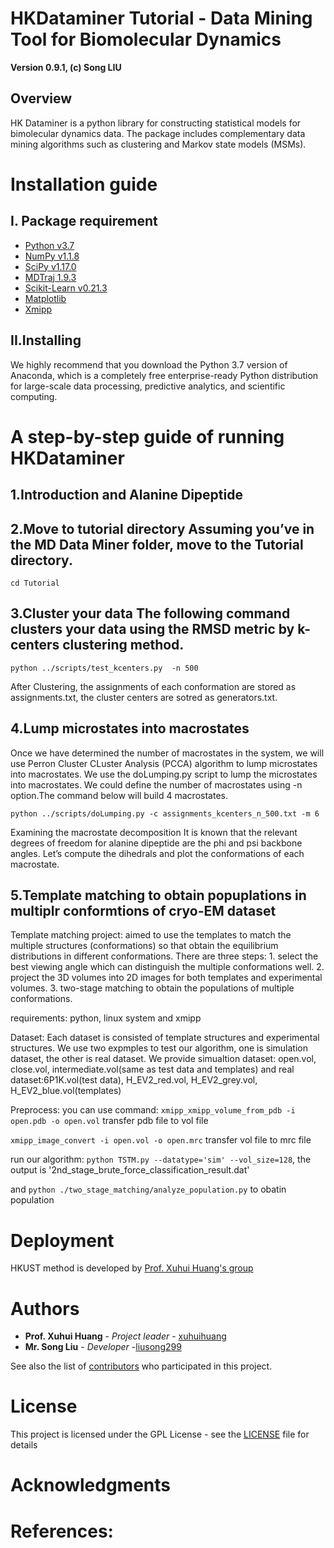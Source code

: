 # HKDataminer Tutorial - Data Mining Tool for Biomolecular Dynamics
**Version 0.9.1, (c) Song LIU**
## Overview
HK Dataminer is a python library for constructing statistical models for bimolecular dynamics data. The package includes complementary data mining algorithms such as clustering and Markov state models (MSMs).

# Installation guide
## I. Package requirement
* [Python v3.7](https://www.python.org)
* [NumPy v1.1.8](https://numpy.org)
* [SciPy v1.17.0](https://www.scipy.org)
* [MDTraj 1.9.3](mdtraj.org)
* [Scikit-Learn v0.21.3](https://scikit-learn.org)
* [Matplotlib](https://matplotlib.org)
* [Xmipp](http://xmipp.i2pc.es/)
## II.Installing
We highly recommend that you download the Python 3.7 version of Anaconda, which is a completely free enterprise-ready Python distribution for large-scale data processing, predictive analytics, and scientific computing.

# A step-by-step guide of running HKDataminer
## 1.Introduction and Alanine Dipeptide

## 2.Move to tutorial directory Assuming you’ve in the MD Data Miner folder, move to the Tutorial directory.
`cd Tutorial`

## 3.Cluster your data The following command clusters your data using the RMSD metric by k-centers clustering method.
`python ../scripts/test_kcenters.py  -n 500`

After Clustering, the assignments of each conformation are stored as assignments.txt, the cluster centers are sotred as generators.txt.

## 4.Lump microstates into macrostates
Once we have determined the number of macrostates in the system, we will use Perron Cluster CLuster Analysis (PCCA) algorithm to lump microstates into macrostates. We use the doLumping.py script to lump the microstates into macrostates. We could define the number of macrostates using -n option.The command below will build 4 macrostates.

`python ../scripts/doLumping.py -c assignments_kcenters_n_500.txt -m 6`

Examining the macrostate decomposition It is known that the relevant degrees of freedom for alanine dipeptide are the phi and psi backbone angles. Let’s compute the dihedrals and plot the conformations of each macrostate.

## 5.Template matching to obtain popuplations in multiplr conformtions of cryo-EM dataset
Template matching project: aimed to use the templates to match the multiple structures (conformations) so that obtain the equilibrium distributions 
in different conformations.
There are three steps: 1. select the best viewing angle which can distinguish the multiple conformations well. 2. project the 3D volumes into 2D 
images for both templates and experimental volumes. 3. two-stage matching to obtain the populations of multiple conformations.

requirements: python, linux system and xmipp

Dataset: Each dataset is consisted of template structures and experimental structures. We use two expmples to test our algorithm, one is 
simulation dataset, the other is real dataset. We provide simualtion dataset: open.vol, close.vol, intermediate.vol(same as test data and templates) 
and real dataset:6P1K.vol(test data), H_EV2_red.vol, H_EV2_grey.vol, H_EV2_blue.vol(templates)

Preprocess: you can use command: 
`xmipp_xmipp_volume_from_pdb -i open.pdb -o open.vol`     transfer pdb file to vol file

`xmipp_image_convert -i open.vol -o open.mrc`            transfer vol file to mrc file

run our algorithm: `python TSTM.py --datatype='sim' --vol_size=128`, the output is '2nd_stage_brute_force_classification_result.dat' 

and `python ./two_stage_matching/analyze_population.py` to obatin population

# Deployment
HKUST method is developed by [Prof. Xuhui Huang's group](http://compbio.ust.hk)

# Authors
* **Prof. Xuhui Huang** - *Project leader* - [xuhuihuang](http://compbio.ust.hk/public_html/pmwiki-2.2.8/pmwiki.php?n=People.XuhuiHuang)
* **Mr. Song Liu** - *Developer* -[liusong299](https://github.com/liusong299/)


See also the list of [contributors](https://github.com/liusong299/gromacs-2019-CWBSol/graphs/contributors) who participated in this project.

# License
This project is licensed under the GPL License - see the [LICENSE](LICENSE) file for details

# Acknowledgments

# References:

